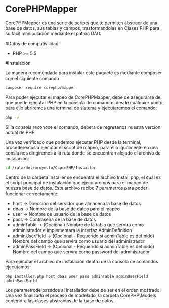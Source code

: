 # CorePHPMapper
CorePHPMapper es una serie de scripts que te permiten abstraer de una base de datos, sus tablas y campos, trasformandolas en Clases PHP para su facil manipulacion mediante el patron DAO.

#Datos de compativilidad
* PHP >= 5.5

#Instalación

La manera recomendada para instalar este paquete es mediante composer con el siguiente comando

```bash
composer require corephp/mapper
````

Para poder ejecutar el mapeo de CorePHPMapper, debe de asegurarse de que puede ejecutar PHP en la consola de comandos desde cualquier punto, para ello abriremos una terminal de sistema y ejecutaremos el comando:

```bash
php -v
```
Si la consola reconoce el comando, debera de regresanos nuestra vercion actual de PHP.

Una vez verificado que podemos ejecutar PHP desde la terminal, procederemos a ejecutar el script de mapeo, para ello igualmente en una consla nos dirigiremos a la ruta donde se encuentran alojado el archivo de instalación:

```bash
cd /ruta/del/proyecto/CoprePHP/Installer
```

Dentro de la carpeta Installer se encuentra el archivo Install.php, el cual es el script principal de instalación que ejecutaremos para el mapeo de nuestra base de datos. Este archivo recibe 7 parametros para poder funcionar correctamente:

* host -> Dirección del servidor que almacena la base de datos
* dbas -> Nombre de la base de datos para el mapeo
* user -> Nombre de usuario de la base de datos
* pass -> Contraseña de la base de datos
* adminTable -> (Opcional) Nombre de la tabla que servira como administrador e implementara la interfaz AdminDefinition
* adminUserField -> (Opcional - Requerido si adminTable es definido) Nombre del campo que servira como usuario del administrador
* adminPassField -> (Opcional - Requerido si adminTable es definido) Nombre del campo que servira como password del administrador

Para ejecutar el archivo de instalación dentro de la consola de comandos ejecutamos:

```
php Installer.php host dbas user pass adminTable adminUserField adminPassField
````

Los parametrode pasados al installador debe de ser en el orden mostrado. Una vez finalizado el proceso de modelado, la carpeta CorePHP\Models contendra las clases abstraidas de la base de datos.
